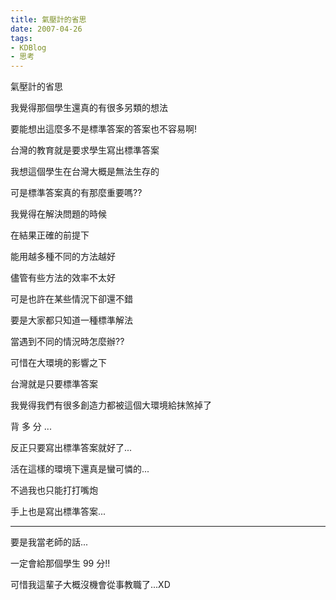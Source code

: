 ```yaml
---
title: 氣壓計的省思
date: 2007-04-26
tags:
- KDBlog
- 思考
---
```

氣壓計的省思



我覺得那個學生還真的有很多另類的想法

要能想出這麼多不是標準答案的答案也不容易啊!

台灣的教育就是要求學生寫出標準答案

我想這個學生在台灣大概是無法生存的

可是標準答案真的有那麼重要嗎??

我覺得在解決問題的時候

在結果正確的前提下

能用越多種不同的方法越好

儘管有些方法的效率不太好

可是也許在某些情況下卻還不錯

要是大家都只知道一種標準解法

當遇到不同的情況時怎麼辦??

可惜在大環境的影響之下

台灣就是只要標準答案

我覺得我們有很多創造力都被這個大環境給抹煞掉了

背 多 分 ...

反正只要寫出標準答案就好了...

活在這樣的環境下還真是蠻可憐的...

不過我也只能打打嘴炮

手上也是寫出標準答案...

---

要是我當老師的話...

一定會給那個學生 99 分!!

可惜我這輩子大概沒機會從事教職了...XD


